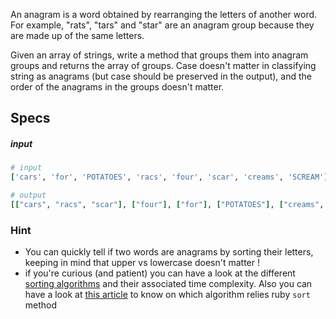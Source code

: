 An anagram is a word obtained by rearranging the letters of another word. For example, "rats", "tars" and "star" are an anagram group because they are made up of the same letters.

Given an array of strings, write a method that groups them into anagram groups and returns the array of groups. Case doesn't matter in classifying string as anagrams (but case should be preserved in the output), and the order of the anagrams in the groups doesn't matter.

## Specs

##### input

```ruby
# input
['cars', 'for', 'POTATOES', 'racs', 'four', 'scar', 'creams', 'SCREAM']

# output
[["cars", "racs", "scar"], ["four"], ["for"], ["POTATOES"], ["creams", "SCREAM"]]
```

### Hint

* You can quickly tell if two words are anagrams by sorting their letters, keeping in mind that upper vs lowercase doesn't matter !
* if you're curious (and patient) you can have a look at the different [sorting algorithms](http://en.wikipedia.org/wiki/Sorting_algorithm) and their associated time complexity. Also you can have a look at [this article](http://www.igvita.com/2009/03/26/ruby-algorithms-sorting-trie-heaps/) to know on which algorithm relies ruby `sort` method